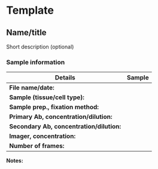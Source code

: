 # Template

## Name/title

Short description (optional)

### Sample information

| Details                                   | Sample                    |
| ------------------------------------------|:-------------------------:|
| **File name/date:**                       |                           |
| **Sample (tissue/cell type):**            |                           |
| **Sample prep., fixation method:**        |                           |
| **Primary Ab, concentration/dilution:**   |                           |
| **Secondary Ab, concentration/dilution:** |                           |
| **Imager, concentration:**                |                           |
| **Number of frames:**                     |                           |


**Notes:**                 
